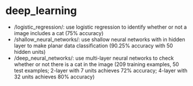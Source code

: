 # deep_learning
* /logistic_regression/: use logistic regression to identify whether or not a image includes a cat (75% accuracy)
* /shallow_neural_networks/: use shallow neural networks with in hidden layer to make planar data classification (90.25% accuracy with 50 hidden units)
* /deep_neural_networks/: use multi-layer neural networks to check whether or not there is a cat in the image (209 training examples, 50 test examples; 2-layer with 7 units achieves 72% accuracy; 4-layer with 32 units achieves 80% accuracy)
